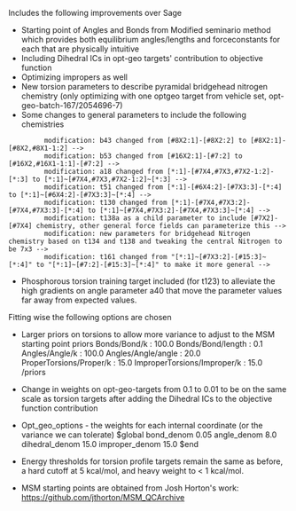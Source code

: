 Includes the following improvements over Sage

- Starting point of Angles and Bonds from Modified seminario method which provides both equilibrium angles/lengths and forceconstants for each that are physically intuitive
- Including Dihedral ICs in opt-geo targets' contribution to objective function
- Optimizing impropers as well
- New torsion parameters to describe pyramidal bridgehead nitrogen chemistry (only optimizing with one optgeo target from vehicle set, opt-geo-batch-167/2054696-7)
- Some changes to general parameters to include the following chemistries
```
         modification: b43 changed from [#8X2:1]-[#8X2:2] to [#8X2:1]-[#8X2,#8X1-1:2] -->
         modification: b53 changed from [#16X2:1]-[#7:2] to [#16X2,#16X1-1:1]-[#7:2] -->
         modification: a18 changed from [*:1]-[#7X4,#7X3,#7X2-1:2]-[*:3] to [*:1]~[#7X4,#7X3,#7X2-1:2]~[*:3] -->
         modification: t51 changed from [*:1]-[#6X4:2]-[#7X3:3]-[*:4] to [*:1]~[#6X4:2]-[#7X3:3]~[*:4] -->
         modification: t130 changed from [*:1]-[#7X4,#7X3:2]-[#7X4,#7X3:3]-[*:4] to [*:1]~[#7X4,#7X3:2]-[#7X4,#7X3:3]~[*:4] -->
         modification: t138a as a child parameter to include [#7X2]-[#7X4] chemistry, other general force fields can parameterize this -->
         modification: new parameters for bridgehead Nitrogen chemistry based on t134 and t138 and tweaking the central Nitrogen to be 7x3 -->
         modification: t161 changed from "[*:1]~[#7X3:2]-[#15:3]~[*:4]" to "[*:1]~[#7:2]-[#15:3]~[*:4]" to make it more general -->
```
- Phosphorous torsion training target included (for t123) to alleviate the high gradients on angle parameter a40 that move the parameter values far away from expected values. 


Fitting wise the following options are chosen
- Larger priors on torsions to allow more variance to adjust to the MSM starting point
   priors
      Bonds/Bond/k :  100.0
      Bonds/Bond/length :  0.1
      Angles/Angle/k :  100.0
      Angles/Angle/angle :  20.0
      ProperTorsions/Proper/k :  15.0
      ImproperTorsions/Improper/k : 15.0
   /priors
   
- Change in weights on opt-geo-targets from 0.1 to 0.01 to be on the same scale as torsion targets after adding the Dihedral ICs to the objective function contribution

- Opt_geo_options - the weights for each internal coordinate (or the variance we can tolerate)
    $global
       bond_denom 0.05
       angle_denom 8.0
       dihedral_denom 15.0
       improper_denom 15.0
    $end

- Energy thresholds for torsion profile targets remain the same as before, a hard cutoff at 5 kcal/mol, and heavy weight to < 1 kcal/mol. 

- MSM starting points are obtained from Josh Horton's work: https://github.com/jthorton/MSM_QCArchive


